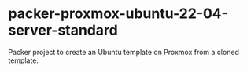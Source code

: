 # packer-proxmox-ubuntu-22-04-server-standard
Packer project to create an Ubuntu template on Proxmox from a cloned template.
